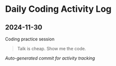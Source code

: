# Daily Coding Activity Log

## 2024-11-30

Coding practice session

> Talk is cheap. Show me the code.

*Auto-generated commit for activity tracking*
